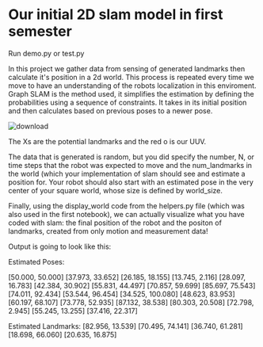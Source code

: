 # Our initial 2D slam model in first semester 

Run demo.py or test.py

In this project we gather data from sensing of generated landmarks then calculate it's position in a 2d world. This process is repeated every time we move to have an understanding of the robots localization in this enviroment. Graph SLAM is the method used, it simplifies the estimation by defining the probabilities using a sequence of constraints. It takes in its initial position and then calculates based on previous poses to a newer pose.

![download](https://github.com/peterguzw0927/Senior_Design/assets/114111503/01e988cf-79d6-4489-85ce-e23a7e4e30a8)

The Xs are the potential landmarks and the red o is our UUV.

The data that is generated is random, but you did specify the number, N, or time steps that the robot was expected to move and the num_landmarks in the world (which your implementation of slam should see and estimate a position for. Your robot should also start with an estimated pose in the very center of your square world, whose size is defined by world_size.

Finally, using the display_world code from the helpers.py file (which was also used in the first notebook), we can actually visualize what you have coded with slam: the final position of the robot and the positon of landmarks, created from only motion and measurement data!

Output is going to look like this:

Estimated Poses:

[50.000, 50.000]
[37.973, 33.652]
[26.185, 18.155]
[13.745, 2.116]
[28.097, 16.783]
[42.384, 30.902]
[55.831, 44.497]
[70.857, 59.699]
[85.697, 75.543]
[74.011, 92.434]
[53.544, 96.454]
[34.525, 100.080]
[48.623, 83.953]
[60.197, 68.107]
[73.778, 52.935]
[87.132, 38.538]
[80.303, 20.508]
[72.798, 2.945]
[55.245, 13.255]
[37.416, 22.317]


Estimated Landmarks:
[82.956, 13.539]
[70.495, 74.141]
[36.740, 61.281]
[18.698, 66.060]
[20.635, 16.875]

